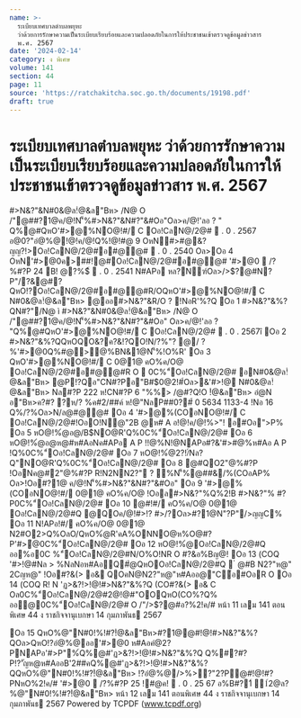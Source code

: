 ```yaml
---
name: >-
  ระเบียบเทศบาลตำบลพยุหะ
  ว่าด้วยการรักษาความเป็นระเบียบเรียบร้อยและความปลอดภัยในการให้ประชาชนเข้าตรวจดูข้อมูลข่าวสาร
  พ.ศ. 2567
date: '2024-02-14'
category: ง พิเศษ
volume: 141
section: 44
page: 11
source: 'https://ratchakitcha.soc.go.th/documents/19198.pdf'
draft: true
---
```


# ระเบียบเทศบาลตำบลพยุหะ ว่าด้วยการรักษาความเป็นระเบียบเรียบร้อยและความปลอดภัยในการให้ประชาชนเข้าตรวจดูข้อมูลข่าวสาร พ.ศ. 2567

#>N&?"&N#0&@ล!ํ@&ล"Bห> /N@ O /"@##?1@ค/@!N'็%#>N&?"&N#?"&#Oอ"Oล>ค/@!'ลอ ? " Q%@#QหO'#>@%NO@!#/ C Oอ!CลN@/2@#  . 0 . 2567 อ@0?"อํ@%@!@!ค/@!Q%!@!#@ 9 OหN#>#@&?ญญ?!>Oอ!CลN@/2@#อ#@@#  . 0 . 2540 Oล>Oอ 4 OหN'#>@0ค>##!@#Oอ!CลN@/2@#อ#@@# '#>@0  /?%#?P 24 B! @?%$์  . 0 . 2541 N#APอ หล?Nฑ์Oล>/>$?@#N?P"/?&@#? QหO!?Oอ!CลN@/2@#อ#@@#R/OQหO'#>@%NO@!#/ C N#0&@ล!ํ@&ล"Bห> @ออ#>N&?"&R/O ? !NอR'%?Q Oอ 1 #>N&?"&%?QN#?"/N@ ì #>N&?"&N#0&@ล!ํ@&ล"Bห> /N@ O /"@##?1@ค/@!N'็%#>N&?"&N#?"&#Oอ" Oล>ค/@!'ลอ ? "Q%@#QหO'#>@%NO@!#/ C Oอ!CลN@/2@#  . 0 . 2567î Oอ 2 #>N&?"&%?QQหOQO&?ค?&!?QO!N/?%"? @/ ? %'#>@0Q%#@>@%BN&1@N'็%!O%R' Oอ 3 QหO'#>@%NO@!#/ C 0@1@ คO%ค/O@ Oอ!CลN@/2@#อ#@@#R O  0C%"์Oอ!CลN@/2@# อN#0&@ล!ํ@&ล"Bห> @P!?Qอ"CN#?Pอ"B#$0@2!#์Oล>&'#>!@ N#0&@ล!ํ@&ล"Bห> Nล#?P 222 ห!CN#?P 6 "%%> /@#?Q!O !ํ@&ล"Bห> อํ@N อ"Bห>ค?#? ?ห/? %ค#2/##ค์ ห!@"NลP##0?#์ 0 5634 1133-4 !Nอ 16 Q%/?%Oล>N/ล@#@@# Oอ 4 '#>@%(COอNO@!#/ C Oอ!CลN@/2@#!OอO!N@"2B @ห# A อ!@!ค/@!%>"! อ#Oอ">P% Oอ 5 หO@!%ํ@อ@/B$NO@R'Q%0C%"์Oอ!CลN@/2@# Oอ 6 หO@!%ํ@อ@ห@#ห#AอNค#APอ A P !!@%N!@NAPอ#?&'#>#@%ห#Aอ A P !Q%0C%"์Oอ!CลN@/2@# Oอ 7 หO@!%ํ@2?!/์Nล?Q"NO@R'Q%0C%"์Oอ!CลN@/2@# Oอ 8 @#QO2"@%#?P !OอNค@#2"@%#?P R!N2NN2?" ? %N'็%@##&/%(COอAP% Oล>!Oอ#?1@ ค/@!N'็%#>N&?"&N#?"&#Oอ" Oอ 9 '#>@%(COอNO@!#/ 0@1@ คO%ค/O@ !Oอล#>N&?"%Q%2!B #>N&?"% #?P0C%"์Oอ!CลN@/2@# Oอ 10 @#!#/ คO%ค/O@ 0@1@ Oอ!CลN@/2@#Q @QOค/@!#>!? #>/?Oล>#?1@N"?P"/>ญญC% Oอ 11 N!APอ!#/ คO%ค/O@ 0@1@ N2#O2>Q%OลO/QหO%ํ@R'คA%ONNO@ห%O@#?P'#>ํ@0C%"์Oอ!CลN@/2@# Oอ 12 หO@!%ํ@Oอ!CลN@/2@#Q ออ%อ0C %"์Oอ!CลN@/2@#N/O%O!NR O #?&อ%Bญ@! Oอ 13 (COQ '#>!@#Nล > %NลNอห#AอQ#ํ@QหOOอ!CลN@/2@#Q  ํ @#B N2?"ห@" 2Cญห@" !Oอ#?&(> อ& QOคN@N2?"ห@"ห#Aออ@"C้อ#OอR O Oอ 14 (COQ R! N 'ฏ>&?!>!@!#>N&?"&%?Q (CO#?&(> อ& C Oล0C%"์Oอ!CลN@/2@#2@!@#"OOQหO(CO%?Q% ออ@0C%"์Oอ!CลN@/2@# O /"/>$?@#อ?%2!ค/# หน้า 11 เลม 141 ตอนพิเศษ 44 ง ราชกิจจานุเบกษา 14 กุมภาพันธ 2567

Oอ 15 QหO%@"N#0!%!#?!ํ@&ล"Bห>#?1@@#!@!#>N&?"&%?QOล>QหO!?อํ@%@ออ'#>@0 ห#Aอคํ@2?PNAPอ'#>P"%์Q%@#'ฏ>&?!>!@!#>N&?"&%?Q Q%#?#?P!?'ัญห@ห#AออB'2##คQ%@#'ฏ>&?!>!@!#>N&?"&%?QQหO%@"N#0!%!#?!ํ@&ล"Bห> !?อํ@%@/>%>?"2?P@#!@!#?PNหO%2!ค/# '#>@0  /?%#?P 25 !#@ค!  . 0 . 25 67 อ%B#?1์ 1์2@ล? %@"N#0!%!#?!ํ@&ล"Bห> หน้า 12 เลม 141 ตอนพิเศษ 44 ง ราชกิจจานุเบกษา 14 กุมภาพันธ 2567 Powered by TCPDF (www.tcpdf.org)
